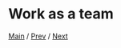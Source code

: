 # Work as a team


[Main](../README.md) / [Prev](./08-build-with-modules.md) / [Next](./10-keep-learning.md)
